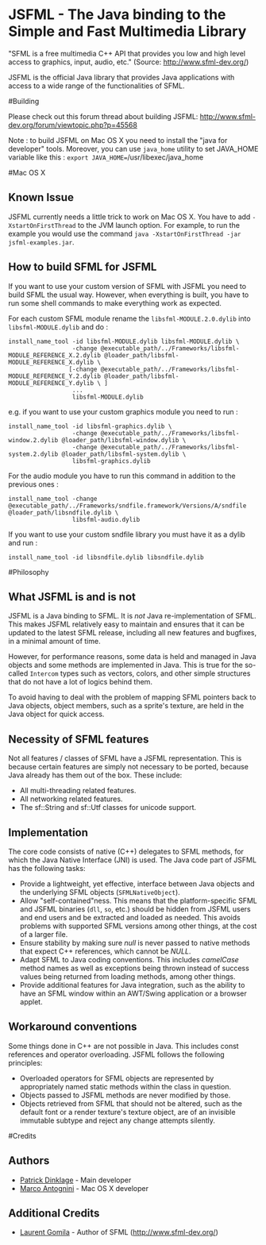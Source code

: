 JSFML - The Java binding to the Simple and Fast Multimedia Library
==================================================================

"SFML is a free multimedia C++ API that provides you low and high level access to graphics, input, audio, etc." (Source: http://www.sfml-dev.org/)

JSFML is the official Java library that provides Java applications with access to a wide range of the functionalities of SFML.

#Building

Please check out this forum thread about building JSFML: http://www.sfml-dev.org/forum/viewtopic.php?p=45568

Note : to build JSFML on Mac OS X you need to install the "java for developer" tools. Moreover, you can use `java_home` utility to set JAVA_HOME variable like this : `export JAVA_HOME=`/usr/libexec/java_home` `

#Mac OS X

## Known Issue

JSFML currently needs a little trick to work on Mac OS X. You have to add `-XstartOnFirstThread` to the JVM launch option. For example, to run the example you would use the command `java -XstartOnFirstThread -jar jsfml-examples.jar`.

## How to build SFML for JSFML

If you want to use your custom version of SFML with JSFML you need to build SFML the usual way. However, when everything is built, you have to run some shell commands to make everything work as expected.

For each custom SFML module rename the `libsfml-MODULE.2.0.dylib` into `libsfml-MODULE.dylib` and do :

    install_name_tool -id libsfml-MODULE.dylib libsfml-MODULE.dylib \
                      -change @executable_path/../Frameworks/libsfml-MODULE_REFERENCE_X.2.dylib @loader_path/libsfml-MODULE_REFERENCE_X.dylib \
                     [-change @executable_path/../Frameworks/libsfml-MODULE_REFERENCE_Y.2.dylib @loader_path/libsfml-MODULE_REFERENCE_Y.dylib \ ]
                      ...
                      libsfml-MODULE.dylib


e.g. if you want to use your custom graphics module you need to run :

    install_name_tool -id libsfml-graphics.dylib \
                      -change @executable_path/../Frameworks/libsfml-window.2.dylib @loader_path/libsfml-window.dylib \
                      -change @executable_path/../Frameworks/libsfml-system.2.dylib @loader_path/libsfml-system.dylib \
                      libsfml-graphics.dylib


For the audio module you have to run this command in addition to the previous ones :

    install_name_tool -change @executable_path/../Frameworks/sndfile.framework/Versions/A/sndfile @loader_path/libsndfile.dylib \
                      libsfml-audio.dylib


If you want to use your custom sndfile library you must have it as a dylib and run :

    install_name_tool -id libsndfile.dylib libsndfile.dylib



#Philosophy

What JSFML is and is not
------------------------
JSFML is a Java binding to SFML. It is _not_ Java re-implementation of SFML. This makes JSFML relatively easy to maintain and ensures that it can be updated to the latest SFML release, including all new features and bugfixes, in a minimal amount of time.

However, for performance reasons, some data is held and managed in Java objects and some methods are implemented in Java. This is true for the so-called `Intercom` types such as vectors, colors, and other simple structures that do not have a lot of logics behind them.

To avoid having to deal with the problem of mapping SFML pointers back to Java objects, object members, such as a sprite's texture, are held in the Java object for quick access.

Necessity of SFML features
--------------------------
Not all features / classes of SFML have a JSFML representation. This is because certain features are simply not necessary to be ported, because Java already has them out of the box. These include:

 * All multi-threading related features.
 * All networking related features.
 * The sf::String and sf::Utf classes for unicode support.

Implementation
--------------

The core code consists of native (C++) delegates to SFML methods, for which the Java Native Interface (JNI) is used. The Java code part of JSFML has the following tasks:

 * Provide a lightweight, yet effective, interface between Java objects and the underlying SFML objects (`SFMLNativeObject`).
 * Allow "self-contained"ness. This means that the platform-specific SFML and JSFML binaries (`dll`, `so`, etc.) should be hidden from JSFML users and end users and be extracted and loaded as needed. This avoids problems with supported SFML versions among other things, at the cost of a larger file.
 * Ensure stability by making sure _null_ is never passed to native methods that expect C++ references, which cannot be _NULL_.
 * Adapt SFML to Java coding conventions. This includes _camelCase_ method names as well as exceptions being thrown instead of success values being returned from loading methods, among other things.
 * Provide additional features for Java integration, such as the ability to have an SFML window within an AWT/Swing application or a browser applet.

Workaround conventions
----------------------
Some things done in C++ are not possible in Java. This includes const references and operator overloading. JSFML follows the following principles:

 * Overloaded operators for SFML objects are represented by appropriately named static methods within the class in question.
 * Objects passed to JSFML methods are never modified by those.
 * Objects retrieved from SFML that should not be altered, such as the default font or a render texture's texture object, are of an invisible immutable subtype and reject any change attempts silently.

#Credits

Authors
-------
* [Patrick Dinklage][1] - Main developer
* [Marco Antognini][2] - Mac OS X developer

Additional Credits
------------------
* [Laurent Gomila][3] - Author of SFML (http://www.sfml-dev.org/)

[1]: https://github.com/mantognini
[2]: https://github.com/pdinklag
[3]: https://github.com/LaurentGomila
